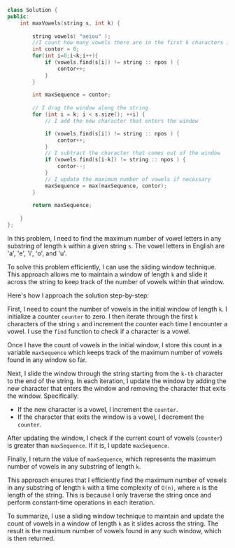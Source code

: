 ```cpp
class Solution {
public:
    int maxVowels(string s, int k) {
    
        string vowels( "aeiou" );
        //I count how many vowels there are in the first k characters in the string
        int contor = 0;
        for(int i=0;i<k;i++){
            if (vowels.find(s[i]) != string :: npos ) {
                contor++;
            }
        }
     
        int maxSequence = contor;
        
        // I drag the window along the string
        for (int i = k; i < s.size(); ++i) {
            // I add the new character that enters the window

            if (vowels.find(s[i]) != string :: npos ) {
                contor++;
            }
            // I subtract the character that comes out of the window
            if (vowels.find(s[i-k]) != string :: npos ) {
                contor--;
            }
            // I update the maximum number of vowels if necessary
            maxSequence = max(maxSequence, contor);
        }
        
        return maxSequence;
       
    }
};
```
In this problem, I need to find the maximum number of vowel letters in any substring of length `k` within a given string `s`. The vowel letters in English are 'a', 'e', 'i', 'o', and 'u'.

To solve this problem efficiently, I can use the sliding window technique. This approach allows me to maintain a window of length `k` and slide it across the string to keep track of the number of vowels within that window.

Here's how I approach the solution step-by-step:

First, I need to count the number of vowels in the initial window of length `k`. I initialize a counter `counter` to zero. I then iterate through the first `k` characters of the string `s` and increment the counter each time I encounter a vowel. I use the `find` function to check if a character is a vowel.

Once I have the count of vowels in the initial window, I store this count in a variable `maxSequence` which keeps track of the maximum number of vowels found in any window so far.

Next, I slide the window through the string starting from the `k-th` character to the end of the string. In each iteration, I update the window by adding the new character that enters the window and removing the character that exits the window. Specifically:
- If the new character is a vowel, I increment the `counter`.
- If the character that exits the window is a vowel, I decrement the `counter`.

After updating the window, I check if the current count of vowels (`counter`) is greater than `maxSequence`. If it is, I update `maxSequence`.

Finally, I return the value of `maxSequence`, which represents the maximum number of vowels in any substring of length `k`.

This approach ensures that I efficiently find the maximum number of vowels in any substring of length `k` with a time complexity of `O(n)`, where `n` is the length of the string. This is because I only traverse the string once and perform constant-time operations in each iteration.

To summarize, I use a sliding window technique to maintain and update the count of vowels in a window of length `k` as it slides across the string. The result is the maximum number of vowels found in any such window, which is then returned.